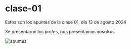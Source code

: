 # clase-01
Estos son los apuntes de la clase 01, día 13 de agosto 2024

Se presentaron los profes, nos presentamos nosotros 

![apuntes](https://github.com/user-attachments/assets/ab5a8c9d-1e5c-458a-b546-f826701adcf5)
